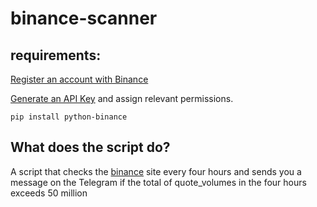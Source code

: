 # binance-scanner

## requirements:

[Register an account with Binance](https://accounts.binance.com/en/register?ref=10099792)

[Generate an API Key](https://www.binance.com/en/my/settings/api-management) and assign relevant permissions.

```pip install python-binance```

## What does the script do?
A script that checks the [binance](https://binance.com) site every four hours and sends you a message on the Telegram if the total of quote_volumes in the four hours exceeds 50 million
